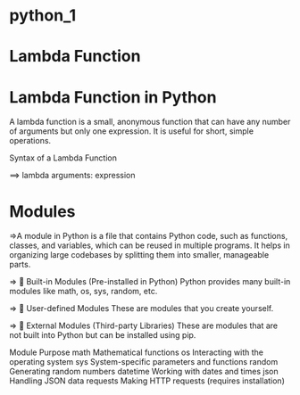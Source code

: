 # python_1

# Lambda Function
  #  Lambda Function in Python
A lambda function is a small, anonymous function that can have any number of arguments but only one expression. It is useful for short, simple operations.

Syntax of a Lambda Function

==> lambda arguments: expression

# Modules
 =>A module in Python is a file that contains Python code, such as functions, classes, and variables, which can be reused in multiple programs. It helps in organizing large codebases by splitting them into smaller, manageable parts.

=> 🔹 Built-in Modules (Pre-installed in Python)
Python provides many built-in modules like math, os, sys, random, etc.

=> 🔹 User-defined Modules
These are modules that you create yourself.

=> 🔹 External Modules (Third-party Libraries)
These are modules that are not built into Python but can be installed using pip.



 Module  	Purpose
math	    Mathematical functions
os	      Interacting with the operating system
sys	      System-specific parameters and functions
random	  Generating random numbers
datetime	Working with dates and times
json	    Handling JSON data
requests	Making HTTP requests (requires installation)
